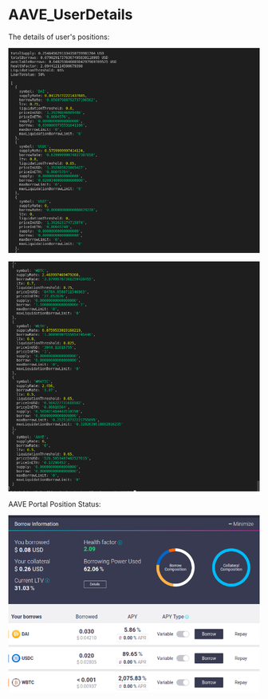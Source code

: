 # AAVE_UserDetails

The details of user's positions:

![alt text](https://github.com/Richa-iitr/AAVE_UserDetails/blob/master/img/UserDetails1.png?raw=true)

![alt text](https://github.com/Richa-iitr/AAVE_UserDetails/blob/master/img/UserDetails2.png?raw=true)

AAVE Portal Position Status:

![alt text](https://github.com/Richa-iitr/AAVE_UserDetails/blob/master/img/AAVEPosition.png?raw=true)
